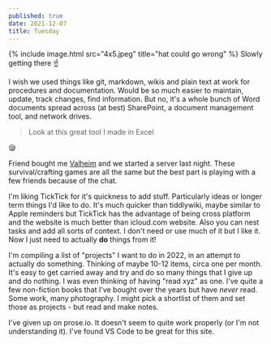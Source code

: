 ```yaml
---
published: true
date: 2021-12-07
title: Tuesday
---
```

{% include image.html src="4x5.jpeg" title="hat could go wrong" %}
Slowly getting there ☝

I wish we used things like git, markdown, wikis and plain text at work for procedures and documentation. Would be so much easier to maintain, update, track changes, find information. But no, it's a whole bunch of Word documents spread across (at best) SharePoint, a document management tool, and network drives.

> Look at this great tool I made in Excel

😪

Friend bought me [Valheim](https://www.valheimgame.com/) and we started a server last night. These survival/crafting games are all the same but the best part is playing with a few friends because of the chat.

I'm liking TickTick for it's quickness to add stuff. Particularly ideas or longer term things I'd like to do. It's much quicker than tiddlywiki, maybe similar to Apple reminders but TickTick has the advantage of being cross platform and the website is much better than icloud.com website. Also you can nest tasks and add all sorts of context. I don't need or use much of it but I like it. Now I just need to actually **do** things from it!

I'm compiling a list of "projects" I want to do in 2022, in an attempt to actually do something. Thinking of maybe 10-12 items, circa one per month. It's easy to get carried away and try and do so many things that I give up and do nothing. I was even thinking of having "read xyz" as one. I've quite a few non-fiction books that I've bought over the years but have *never* read. Some work, many photography. I might pick a shortlist of them and set those as projects - but read and make notes. 

I've given up on prose.io. It doesn't seem to quite work properly (or I'm not understanding it). I've found VS Code to be great for this site. 